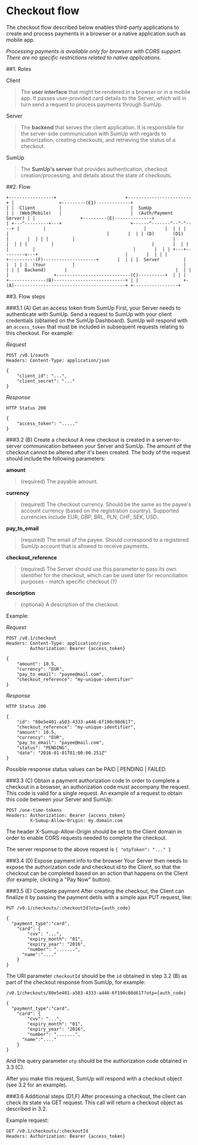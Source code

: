 # Checkout flow

The checkout flow described below enables third-party applications to create and process payments in a browser or a native application
such as mobile app.

_Processing payments is available only for browsers with CORS support. There are no specific restrictions related to native applications._

##1. Roles

Client
> The **user interface** that might be rendered in a browser or in a mobile app. It passes user-provided card details to the Server, which will in turn send a request to process payments through SumUp.

Server
> The **backend** that serves the client application. It is responsible for the server-side communicution with SumUp with regards to authorization, creating checkouts, and retrieving the status of a checkout.

SumUp
> The **SumUp's server** that provides authentication, checkout creation/processing, and details about the state of checkouts.

##2. Flow

`
         +-----------------+                          +------------------------+
         |                 <---------(E1) ------------+                        |
         |  Client         |                          |  SumUp                 |
         |  (Web|Mobile)   |                          |  (Auth/Payment Server) |
         |                 +---------(E)-------------->                        |
         +---^---------+---+                          +------^-------^--^-^----+
             |         |                                     |       |  | |
             |         |                                     |       |  | |
            (D)       (D1)                                   |       |  | |
             |         |                                     |       |  | |
             |         |                                     |       |  | |
             |         |                                     |       |  | |
         +---+---------v---+                                 |       |  | |
         |                 +----------(F)--------------------+       |  | |
         |  Server         |                                         |  | |
         |  (Your          |                                         |  | |
         |  Backend)       |                                         |  | |
         |                 +----------------------------(C)----------+  | |
         |                 +--------------(B)---------------------------+ |
         |                 +-(A)------------------------------------------+
         +-----------------+
`

##3. Flow steps

###3.1 (A) Get an access token from SumUp
First, your Server needs to authenticate with SumUp. Send a request to SumUp with your client credentials (obtained on the SumUp Dashboard). SumUp will respond with an `access_token` that must be included in subsequent requests relating to this checkout. For example:

_Request_


    POST /v0.1/oauth
    Headers: Content-Type: application/json
    
    {
        "client_id": "...",
        "client_secret": "..."
    }

_Response_

    HTTP Status 200
    
    {
        "access_token": "....."
    }    

###3.2 (B) Create a checkout
A new checkout is created in a server-to-server communication between your Server and SumUp. The amount of the checkout cannot be altered after it's been created. The body of the request should include the following parameters:

**amount**
> (required) The payable amount.

**currency**
> (required) The checkout currency. Should be the same as the payee's account currency (based on the registration country). Supported currencies include EUR, GBP, BRL, PLN, CHF, SEK, USD.

**pay\_to\_email**
> (required) The email of the payee. Should correspond to a registered SumUp account that is allowed to receive payments.

**checkout_reference**
> (required) The Server should use this parameter to pass its own identifier for the checkout, which can be used later for reconciliation purposes - match specific checkout (?)

**description**
> (optional) A description of the checkout.

Example:

_Request_


    POST /v0.1/checkout
    Headers: Content-Type: application/json
             Authorization: Bearer {access_token}
    
    {
        "amount": 10.5,
        "currency": "EUR",
        "pay_to_email": "payee@mail.com",
        "checkout_reference": "my-unique-identifier"
    }

_Response_

    HTTP Status 200
    
    {
        "id": "80e5e401-a503-4333-a446-6f190c08d617",
        "checkout_reference": "my-unique-identifier",
        "amount": 10.5,
        "currency": "EUR",
        "pay_to_email": "payee@mail.com",
        "status": "PENDING",
        "date": "2016-01-01T01:00:00.251Z"
    }    

Possible response status values can be PAID | PENDING | FAILED.

###3.3 (C) Obtain a payment authorization code
In order to complete a checkout in a browser, an authorization code must accompany the request. This code is valid for a single request. An example of a request to obtain this code between your Server and SumUp:

    POST /one-time-tokens
    Headers: Authorization: Bearer {access_token}
             X-Sumup-Allow-Origin: my.domain.com
    

The header X-Sumup-Allow-Origin should be set to the Client domain in order to enable CORS requests needed to complete the checkout.

The server response to the above request is `{ "otpToken": "..." }`

###3.4 (D) Expose payment info to the browser
Your Server then needs to expose the authorization code and checkout id to the Client, so that the checkout can be completed based on an action that happens on the Client (for example, clicking a "Pay Now" button).


###3.5 (E) Complete payment
After creating the checkout, the Client can finalize it by passing the payment detils with a simple ajax PUT request, like:

    
    PUT /v0.1/checkouts/:checkoutId?otp={auth_code}
    
    {
      "payment_type":"card",
        "card": {
            "cvv": "...",
            "expiry_month": "01",
            "expiry_year": "2016",
            "number": ".......",
          "name":"...."
        }
    }
    

The URI parameter `checkoutId` should be the `id` obtained in step 3.2 (B) as part of the checkout response from SumUp, for example:

    /v0.1/checkouts/80e5e401-a503-4333-a446-6f190c08d617?otp={auth_code}

    {
      "payment_type":"card",
        "card": {
            "cvv": "...",
            "expiry_month": "01",
            "expiry_year": "2016",
            "number": ".......",
          "name":"...."
        }
    }

And the query parameter `otp` should be the authorization code obtained in 3.3 (C).

After you make this request, SumUp will respond with a checkout object (see 3.2 for an example).

###3.6 Additional steps (D1,F)
After processing a checkout, the client can check its state via GET request. This call will return a checkout object as described in 3.2. 

Example request:

    
    GET /v0.1/checkouts/:checkoutId
    Headers: Authorization: Bearer {access_token}
    
